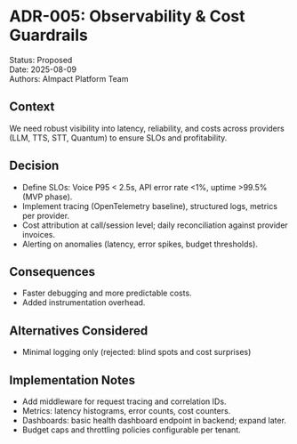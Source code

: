 # ADR-005: Observability & Cost Guardrails

Status: Proposed  
Date: 2025-08-09  
Authors: AImpact Platform Team

## Context
We need robust visibility into latency, reliability, and costs across providers (LLM, TTS, STT, Quantum) to ensure SLOs and profitability.

## Decision
- Define SLOs: Voice P95 < 2.5s, API error rate <1%, uptime >99.5% (MVP phase).
- Implement tracing (OpenTelemetry baseline), structured logs, metrics per provider.
- Cost attribution at call/session level; daily reconciliation against provider invoices.
- Alerting on anomalies (latency, error spikes, budget thresholds).

## Consequences
- Faster debugging and more predictable costs.
- Added instrumentation overhead.

## Alternatives Considered
- Minimal logging only (rejected: blind spots and cost surprises)

## Implementation Notes
- Add middleware for request tracing and correlation IDs.
- Metrics: latency histograms, error counts, cost counters.
- Dashboards: basic health dashboard endpoint in backend; expand later.
- Budget caps and throttling policies configurable per tenant.